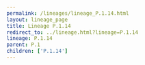 ```yaml
---
permalink: /lineages/lineage_P.1.14.html
layout: lineage_page
title: Lineage P.1.14
redirect_to: ../lineage.html?lineage=P.1.14
lineage: P.1.14
parent: P.1
children: ['P.1.14']
---
```

